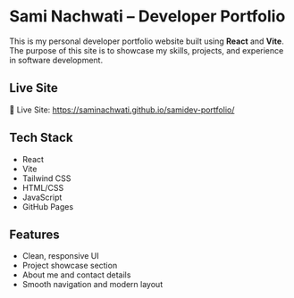 # Sami Nachwati – Developer Portfolio

This is my personal developer portfolio website built using **React** and **Vite**. The purpose of this site is to showcase my skills, projects, and experience in software development.

## Live Site

🔗 Live Site: https://saminachwati.github.io/samidev-portfolio/


## Tech Stack

- React
- Vite
- Tailwind CSS
- HTML/CSS
- JavaScript
- GitHub Pages

## Features

- Clean, responsive UI
- Project showcase section
- About me and contact details
- Smooth navigation and modern layout
